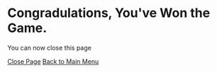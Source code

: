<!-- You've Got ending 1/-1 -->
# Congradulations, You've Won the Game.
You can now close this page

[Close Page](https://google.com)
[Back to Main Menu](https://github.com/zeropointbruh)

<!-- The game is over now, you can close this page -->
